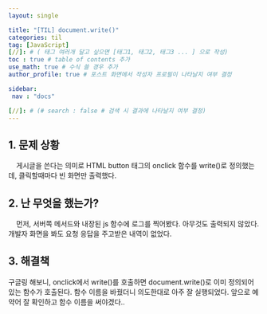 ```yaml
---
layout: single

title: "[TIL] document.write()"
categories: til
tag: [JavaScript]
[//]: # ( 태그 여러개 달고 싶으면 [태그1, 태그2, 태그3 ... ] 으로 작성)
toc : true # table of contents 추가
use_math: true # 수식 쓸 경우 추가
author_profile: true # 포스트 화면에서 작성자 프로필이 나타날지 여부 결정

sidebar:
 nav : "docs"

[//]: # (# search : false # 검색 시 결과에 나타날지 여부 결정)
---
```


## 1. 문제 상황

&nbsp; &nbsp; 게시글을 쓴다는 의미로 HTML button 태그의 onclick 함수를 write()로 정의했는데, 클릭할때마다 빈 화면만 출력했다. 

## 2. 난 무엇을 했는가?

&nbsp; &nbsp; 먼저, 서버쪽 메서드와 내장된 js 함수에 로그를 찍어봤다. 아무것도 출력되지 않았다. 개발자 화면을 봐도 요청 응답을 주고받은 내역이 없었다.

## 3. 해결책

구글링 해보니, onclick에서 write()를 호출하면 document.write()로 이미 정의되어 있는 함수가 호출된다. 함수 이름을 바꿨더니 의도한대로 아주 잘 실행되었다. 앞으로 예약어 잘 확인하고 함수 이름을 써야겠다..